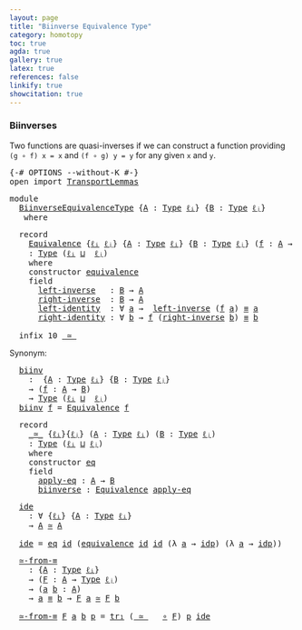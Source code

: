 ```yaml
---
layout: page
title: "Biinverse Equivalence Type"
category: homotopy
toc: true
agda: true
gallery: true
latex: true
references: false
linkify: true
showcitation: true
---
```


### Biinverses

Two functions are quasi-inverses if we can construct a function providing
`(g ∘ f) x = x` and `(f ∘ g) y = y` for any given `x` and `y`.

<div class="hide" >
<pre class="Agda">
<a id="363" class="Symbol">{-#</a> <a id="367" class="Keyword">OPTIONS</a> <a id="375" class="Pragma">--without-K</a> <a id="387" class="Symbol">#-}</a>
<a id="391" class="Keyword">open</a> <a id="396" class="Keyword">import</a> <a id="403" href="TransportLemmas.html" class="Module">TransportLemmas</a>
</pre>
</div>

<pre class="Agda">
<a id="451" class="Keyword">module</a>
  <a id="460" href="BiinverseEquivalenceType.html" class="Module">BiinverseEquivalenceType</a> <a id="485" class="Symbol">{</a><a id="486" href="BiinverseEquivalenceType.html#486" class="Bound">A</a> <a id="488" class="Symbol">:</a> <a id="490" href="Intro.html#1803" class="Function">Type</a> <a id="495" href="Intro.html#2245" class="Generalizable">ℓᵢ</a><a id="497" class="Symbol">}</a> <a id="499" class="Symbol">{</a><a id="500" href="BiinverseEquivalenceType.html#500" class="Bound">B</a> <a id="502" class="Symbol">:</a> <a id="504" href="Intro.html#1803" class="Function">Type</a> <a id="509" href="Intro.html#2248" class="Generalizable">ℓⱼ</a><a id="511" class="Symbol">}</a>
   <a id="516" class="Keyword">where</a>
</pre>

<pre class="Agda">
  <a id="549" class="Keyword">record</a>
    <a id="Equivalence"></a><a id="560" href="BiinverseEquivalenceType.html#560" class="Record">Equivalence</a> <a id="572" class="Symbol">{</a><a id="573" href="BiinverseEquivalenceType.html#573" class="Bound">ℓᵢ</a> <a id="576" href="BiinverseEquivalenceType.html#576" class="Bound">ℓⱼ</a><a id="578" class="Symbol">}</a> <a id="580" class="Symbol">{</a><a id="581" href="BiinverseEquivalenceType.html#581" class="Bound">A</a> <a id="583" class="Symbol">:</a> <a id="585" href="Intro.html#1803" class="Function">Type</a> <a id="590" href="BiinverseEquivalenceType.html#573" class="Bound">ℓᵢ</a><a id="592" class="Symbol">}</a> <a id="594" class="Symbol">{</a><a id="595" href="BiinverseEquivalenceType.html#595" class="Bound">B</a> <a id="597" class="Symbol">:</a> <a id="599" href="Intro.html#1803" class="Function">Type</a> <a id="604" href="BiinverseEquivalenceType.html#576" class="Bound">ℓⱼ</a><a id="606" class="Symbol">}</a> <a id="608" class="Symbol">(</a><a id="609" href="BiinverseEquivalenceType.html#609" class="Bound">f</a> <a id="611" class="Symbol">:</a> <a id="613" href="BiinverseEquivalenceType.html#581" class="Bound">A</a> <a id="615" class="Symbol">→</a> <a id="617" href="BiinverseEquivalenceType.html#595" class="Bound">B</a><a id="618" class="Symbol">)</a>
    <a id="624" class="Symbol">:</a> <a id="626" href="Intro.html#1803" class="Function">Type</a> <a id="631" class="Symbol">(</a><a id="632" href="BiinverseEquivalenceType.html#573" class="Bound">ℓᵢ</a> <a id="635" href="Agda.Primitive.html#657" class="Primitive Operator">⊔</a>  <a id="638" href="BiinverseEquivalenceType.html#576" class="Bound">ℓⱼ</a><a id="640" class="Symbol">)</a>
    <a id="646" class="Keyword">where</a>
    <a id="656" class="Keyword">constructor</a> <a id="Equivalence.equivalence"></a><a id="668" href="BiinverseEquivalenceType.html#668" class="InductiveConstructor">equivalence</a>
    <a id="684" class="Keyword">field</a>
      <a id="Equivalence.left-inverse"></a><a id="696" href="BiinverseEquivalenceType.html#696" class="Field">left-inverse</a>   <a id="711" class="Symbol">:</a> <a id="713" href="BiinverseEquivalenceType.html#595" class="Bound">B</a> <a id="715" class="Symbol">→</a> <a id="717" href="BiinverseEquivalenceType.html#581" class="Bound">A</a>
      <a id="Equivalence.right-inverse"></a><a id="725" href="BiinverseEquivalenceType.html#725" class="Field">right-inverse</a>  <a id="740" class="Symbol">:</a> <a id="742" href="BiinverseEquivalenceType.html#595" class="Bound">B</a> <a id="744" class="Symbol">→</a> <a id="746" href="BiinverseEquivalenceType.html#581" class="Bound">A</a>
      <a id="Equivalence.left-identity"></a><a id="754" href="BiinverseEquivalenceType.html#754" class="Field">left-identity</a>  <a id="769" class="Symbol">:</a> <a id="771" class="Symbol">∀</a> <a id="773" href="BiinverseEquivalenceType.html#773" class="Bound">a</a> <a id="775" class="Symbol">→</a>  <a id="778" href="BiinverseEquivalenceType.html#696" class="Field">left-inverse</a> <a id="791" class="Symbol">(</a><a id="792" href="BiinverseEquivalenceType.html#609" class="Bound">f</a> <a id="794" href="BiinverseEquivalenceType.html#773" class="Bound">a</a><a id="795" class="Symbol">)</a> <a id="797" href="BasicTypes.html#4470" class="Function Operator">≡</a> <a id="799" href="BiinverseEquivalenceType.html#773" class="Bound">a</a>
      <a id="Equivalence.right-identity"></a><a id="807" href="BiinverseEquivalenceType.html#807" class="Field">right-identity</a> <a id="822" class="Symbol">:</a> <a id="824" class="Symbol">∀</a> <a id="826" href="BiinverseEquivalenceType.html#826" class="Bound">b</a> <a id="828" class="Symbol">→</a> <a id="830" href="BiinverseEquivalenceType.html#609" class="Bound">f</a> <a id="832" class="Symbol">(</a><a id="833" href="BiinverseEquivalenceType.html#725" class="Field">right-inverse</a> <a id="847" href="BiinverseEquivalenceType.html#826" class="Bound">b</a><a id="848" class="Symbol">)</a> <a id="850" href="BasicTypes.html#4470" class="Function Operator">≡</a> <a id="852" href="BiinverseEquivalenceType.html#826" class="Bound">b</a>

  <a id="857" class="Keyword">infix</a> <a id="863" class="Number">10</a> <a id="866" href="BiinverseEquivalenceType.html#1051" class="Record Operator">_≃_</a>
</pre>

Synonym:
<pre class="Agda">
  <a id="biinv"></a><a id="906" href="BiinverseEquivalenceType.html#906" class="Function">biinv</a>
    <a id="916" class="Symbol">:</a>  <a id="919" class="Symbol">{</a><a id="920" href="BiinverseEquivalenceType.html#920" class="Bound">A</a> <a id="922" class="Symbol">:</a> <a id="924" href="Intro.html#1803" class="Function">Type</a> <a id="929" href="BiinverseEquivalenceType.html#495" class="Bound">ℓᵢ</a><a id="931" class="Symbol">}</a> <a id="933" class="Symbol">{</a><a id="934" href="BiinverseEquivalenceType.html#934" class="Bound">B</a> <a id="936" class="Symbol">:</a> <a id="938" href="Intro.html#1803" class="Function">Type</a> <a id="943" href="BiinverseEquivalenceType.html#509" class="Bound">ℓⱼ</a><a id="945" class="Symbol">}</a>
    <a id="951" class="Symbol">→</a> <a id="953" class="Symbol">(</a><a id="954" href="BiinverseEquivalenceType.html#954" class="Bound">f</a> <a id="956" class="Symbol">:</a> <a id="958" href="BiinverseEquivalenceType.html#920" class="Bound">A</a> <a id="960" class="Symbol">→</a> <a id="962" href="BiinverseEquivalenceType.html#934" class="Bound">B</a><a id="963" class="Symbol">)</a>
    <a id="969" class="Symbol">→</a> <a id="971" href="Intro.html#1803" class="Function">Type</a> <a id="976" class="Symbol">(</a><a id="977" href="BiinverseEquivalenceType.html#495" class="Bound">ℓᵢ</a> <a id="980" href="Agda.Primitive.html#657" class="Primitive Operator">⊔</a>  <a id="983" href="BiinverseEquivalenceType.html#509" class="Bound">ℓⱼ</a><a id="985" class="Symbol">)</a>
  <a id="989" href="BiinverseEquivalenceType.html#906" class="Function">biinv</a> <a id="995" href="BiinverseEquivalenceType.html#995" class="Bound">f</a> <a id="997" class="Symbol">=</a> <a id="999" href="BiinverseEquivalenceType.html#560" class="Record">Equivalence</a> <a id="1011" href="BiinverseEquivalenceType.html#995" class="Bound">f</a>
</pre>

<pre class="Agda">
  <a id="1040" class="Keyword">record</a>
    <a id="_≃_"></a><a id="1051" href="BiinverseEquivalenceType.html#1051" class="Record Operator">_≃_</a> <a id="1055" class="Symbol">{</a><a id="1056" href="BiinverseEquivalenceType.html#1056" class="Bound">ℓᵢ</a><a id="1058" class="Symbol">}{</a><a id="1060" href="BiinverseEquivalenceType.html#1060" class="Bound">ℓⱼ</a><a id="1062" class="Symbol">}</a> <a id="1064" class="Symbol">(</a><a id="1065" href="BiinverseEquivalenceType.html#1065" class="Bound">A</a> <a id="1067" class="Symbol">:</a> <a id="1069" href="Intro.html#1803" class="Function">Type</a> <a id="1074" href="BiinverseEquivalenceType.html#1056" class="Bound">ℓᵢ</a><a id="1076" class="Symbol">)</a> <a id="1078" class="Symbol">(</a><a id="1079" href="BiinverseEquivalenceType.html#1079" class="Bound">B</a> <a id="1081" class="Symbol">:</a> <a id="1083" href="Intro.html#1803" class="Function">Type</a> <a id="1088" href="BiinverseEquivalenceType.html#1060" class="Bound">ℓⱼ</a><a id="1090" class="Symbol">)</a>
    <a id="1096" class="Symbol">:</a> <a id="1098" href="Intro.html#1803" class="Function">Type</a> <a id="1103" class="Symbol">(</a><a id="1104" href="BiinverseEquivalenceType.html#1056" class="Bound">ℓᵢ</a> <a id="1107" href="Agda.Primitive.html#657" class="Primitive Operator">⊔</a> <a id="1109" href="BiinverseEquivalenceType.html#1060" class="Bound">ℓⱼ</a><a id="1111" class="Symbol">)</a>
    <a id="1117" class="Keyword">where</a>
    <a id="1127" class="Keyword">constructor</a> <a id="_≃_.eq"></a><a id="1139" href="BiinverseEquivalenceType.html#1139" class="InductiveConstructor">eq</a>
    <a id="1146" class="Keyword">field</a>
      <a id="_≃_.apply-eq"></a><a id="1158" href="BiinverseEquivalenceType.html#1158" class="Field">apply-eq</a> <a id="1167" class="Symbol">:</a> <a id="1169" href="BiinverseEquivalenceType.html#1065" class="Bound">A</a> <a id="1171" class="Symbol">→</a> <a id="1173" href="BiinverseEquivalenceType.html#1079" class="Bound">B</a>
      <a id="_≃_.biinverse"></a><a id="1181" href="BiinverseEquivalenceType.html#1181" class="Field">biinverse</a> <a id="1191" class="Symbol">:</a> <a id="1193" href="BiinverseEquivalenceType.html#560" class="Record">Equivalence</a> <a id="1205" href="BiinverseEquivalenceType.html#1158" class="Field">apply-eq</a>
</pre>

<pre class="Agda">
  <a id="ide"></a><a id="1241" href="BiinverseEquivalenceType.html#1241" class="Function">ide</a>
    <a id="1249" class="Symbol">:</a> <a id="1251" class="Symbol">∀</a> <a id="1253" class="Symbol">{</a><a id="1254" href="BiinverseEquivalenceType.html#1254" class="Bound">ℓᵢ</a><a id="1256" class="Symbol">}</a> <a id="1258" class="Symbol">{</a><a id="1259" href="BiinverseEquivalenceType.html#1259" class="Bound">A</a> <a id="1261" class="Symbol">:</a> <a id="1263" href="Intro.html#1803" class="Function">Type</a> <a id="1268" href="BiinverseEquivalenceType.html#1254" class="Bound">ℓᵢ</a><a id="1270" class="Symbol">}</a>
    <a id="1276" class="Symbol">→</a> <a id="1278" href="BiinverseEquivalenceType.html#1259" class="Bound">A</a> <a id="1280" href="BiinverseEquivalenceType.html#1051" class="Record Operator">≃</a> <a id="1282" href="BiinverseEquivalenceType.html#1259" class="Bound">A</a>

  <a id="1287" href="BiinverseEquivalenceType.html#1241" class="Function">ide</a> <a id="1291" class="Symbol">=</a> <a id="1293" href="BiinverseEquivalenceType.html#1139" class="InductiveConstructor">eq</a> <a id="1296" href="BasicFunctions.html#376" class="Function">id</a> <a id="1299" class="Symbol">(</a><a id="1300" href="BiinverseEquivalenceType.html#668" class="InductiveConstructor">equivalence</a> <a id="1312" href="BasicFunctions.html#376" class="Function">id</a> <a id="1315" href="BasicFunctions.html#376" class="Function">id</a> <a id="1318" class="Symbol">(λ</a> <a id="1321" href="BiinverseEquivalenceType.html#1321" class="Bound">a</a> <a id="1323" class="Symbol">→</a> <a id="1325" href="BasicTypes.html#4339" class="InductiveConstructor">idp</a><a id="1328" class="Symbol">)</a> <a id="1330" class="Symbol">(λ</a> <a id="1333" href="BiinverseEquivalenceType.html#1333" class="Bound">a</a> <a id="1335" class="Symbol">→</a> <a id="1337" href="BasicTypes.html#4339" class="InductiveConstructor">idp</a><a id="1340" class="Symbol">))</a>
</pre>

<pre class="Agda">
  <a id="≃-from-≡"></a><a id="1370" href="BiinverseEquivalenceType.html#1370" class="Function">≃-from-≡</a>
    <a id="1383" class="Symbol">:</a> <a id="1385" class="Symbol">{</a><a id="1386" href="BiinverseEquivalenceType.html#1386" class="Bound">A</a> <a id="1388" class="Symbol">:</a> <a id="1390" href="Intro.html#1803" class="Function">Type</a> <a id="1395" href="BiinverseEquivalenceType.html#495" class="Bound">ℓᵢ</a><a id="1397" class="Symbol">}</a>
    <a id="1403" class="Symbol">→</a> <a id="1405" class="Symbol">(</a><a id="1406" href="BiinverseEquivalenceType.html#1406" class="Bound">F</a> <a id="1408" class="Symbol">:</a> <a id="1410" href="BiinverseEquivalenceType.html#1386" class="Bound">A</a> <a id="1412" class="Symbol">→</a> <a id="1414" href="Intro.html#1803" class="Function">Type</a> <a id="1419" href="BiinverseEquivalenceType.html#509" class="Bound">ℓⱼ</a><a id="1421" class="Symbol">)</a>
    <a id="1427" class="Symbol">→</a> <a id="1429" class="Symbol">(</a><a id="1430" href="BiinverseEquivalenceType.html#1430" class="Bound">a</a> <a id="1432" href="BiinverseEquivalenceType.html#1432" class="Bound">b</a> <a id="1434" class="Symbol">:</a> <a id="1436" href="BiinverseEquivalenceType.html#1386" class="Bound">A</a><a id="1437" class="Symbol">)</a>
    <a id="1443" class="Symbol">→</a> <a id="1445" href="BiinverseEquivalenceType.html#1430" class="Bound">a</a> <a id="1447" href="BasicTypes.html#4470" class="Function Operator">≡</a> <a id="1449" href="BiinverseEquivalenceType.html#1432" class="Bound">b</a> <a id="1451" class="Symbol">→</a> <a id="1453" href="BiinverseEquivalenceType.html#1406" class="Bound">F</a> <a id="1455" href="BiinverseEquivalenceType.html#1430" class="Bound">a</a> <a id="1457" href="BiinverseEquivalenceType.html#1051" class="Record Operator">≃</a> <a id="1459" href="BiinverseEquivalenceType.html#1406" class="Bound">F</a> <a id="1461" href="BiinverseEquivalenceType.html#1432" class="Bound">b</a>

  <a id="1466" href="BiinverseEquivalenceType.html#1370" class="Function">≃-from-≡</a> <a id="1475" href="BiinverseEquivalenceType.html#1475" class="Bound">F</a> <a id="1477" href="BiinverseEquivalenceType.html#1477" class="Bound">a</a> <a id="1479" href="BiinverseEquivalenceType.html#1479" class="Bound">b</a> <a id="1481" href="BiinverseEquivalenceType.html#1481" class="Bound">p</a> <a id="1483" class="Symbol">=</a> <a id="1485" href="Transport.html#682" class="Function">tr₁</a> <a id="1489" class="Symbol">(</a><a id="1490" href="BiinverseEquivalenceType.html#1051" class="Record Operator">_≃_</a> <a id="1494" class="Symbol">_</a> <a id="1496" href="BasicFunctions.html#1016" class="Function Operator">∘</a> <a id="1498" href="BiinverseEquivalenceType.html#1475" class="Bound">F</a><a id="1499" class="Symbol">)</a> <a id="1501" href="BiinverseEquivalenceType.html#1481" class="Bound">p</a> <a id="1503" href="BiinverseEquivalenceType.html#1241" class="Function">ide</a>
</pre>
